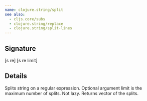 ```yaml
---
name: clojure.string/split
see also:
  - cljs.core/subs
  - clojure.string/replace
  - clojure.string/split-lines
---
```


## Signature
[s re]
[s re limit]


## Details

Splits string on a regular expression. Optional argument limit is the maximum
number of splits. Not lazy. Returns vector of the splits.
